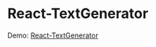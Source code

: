 React-TextGenerator
======
Demo: [React-TextGenerator](https://iliyaml.github.io/react-textgenerator/)
